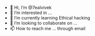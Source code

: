 - 👋 Hi, I’m @7ealvivek
- 👀 I’m interested in ...
- 🌱 I’m currently learning Ethical hacking 
- 💞️ I’m looking to collaborate on ...
- 📫 How to reach me ... through email 

<!---
7ealvivek/7ealvivek is a ✨ special ✨ repository because its `README.md` (this file) appears on your GitHub profile.
You can click the Preview link to take a look at your changes.
--->
